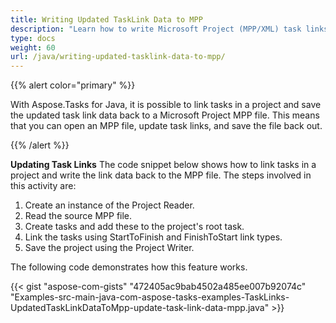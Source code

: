 ```yaml
---
title: Writing Updated TaskLink Data to MPP
description: "Learn how to write Microsoft Project (MPP/XML) task links using Aspose.Tasks for Java."
type: docs
weight: 60
url: /java/writing-updated-tasklink-data-to-mpp/
---
```


{{% alert color="primary" %}} 

With Aspose.Tasks for Java, it is possible to link tasks in a project and save the updated task link data back to a Microsoft Project MPP file. This means that you can open an MPP file, update task links, and save the file back out.

{{% /alert %}}

**Updating Task Links**
The code snippet below shows how to link tasks in a project and write the link data back to the MPP file. The steps involved in this activity are:

1. Create an instance of the Project Reader.
2. Read the source MPP file.
3. Create tasks and add these to the project's root task.
4. Link the tasks using StartToFinish and FinishToStart link types.
5. Save the project using the Project Writer.

The following code demonstrates how this feature works.

{{< gist "aspose-com-gists" "472405ac9bab4502a485ee007b92074c" "Examples-src-main-java-com-aspose-tasks-examples-TaskLinks-UpdatedTaskLinkDataToMpp-update-task-link-data-mpp.java" >}}
